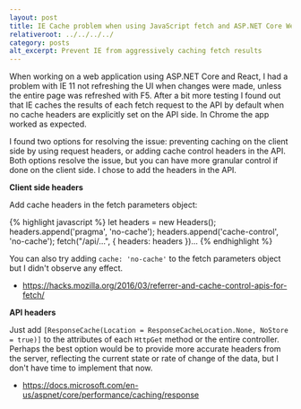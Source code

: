 ```yaml
---
layout: post
title: IE Cache problem when using JavaScript fetch and ASP.NET Core Web API
relativeroot: ../../../../
category: posts
alt_excerpt: Prevent IE from aggressively caching fetch results
---
```


When working on a web application using ASP.NET Core and React, I had a problem with IE 11 not refreshing the UI when changes were made, unless the entire page was refreshed with F5.
After a bit more testing I found out that IE caches the results of each fetch request to the API by default when no cache headers are explicitly set on the API side.
In Chrome the app worked as expected.

I found two options for resolving the issue: preventing caching on the client side by using request headers, or adding cache control headers in the API.
Both options resolve the issue, but you can have more granular control if done on the client side.
I chose to add the headers in the API.

<b>Client side headers</b>

Add cache headers in the fetch parameters object:

{% highlight javascript %}
let headers = new Headers();
headers.append('pragma', 'no-cache');
headers.append('cache-control', 'no-cache');
fetch("/api/...", { headers: headers })...
{% endhighlight %}

You can also try adding `cache: 'no-cache'` to the fetch parameters object but I didn't observe any effect.

- <https://hacks.mozilla.org/2016/03/referrer-and-cache-control-apis-for-fetch/>

<b>API headers</b>

Just add `[ResponseCache(Location = ResponseCacheLocation.None, NoStore = true)]` to the attributes of each `HttpGet` method or the entire controller.
Perhaps the best option would be to provide more accurate headers from the server, reflecting the current state or rate of change of the data, but I don't have time to implement that now.

- <https://docs.microsoft.com/en-us/aspnet/core/performance/caching/response>
